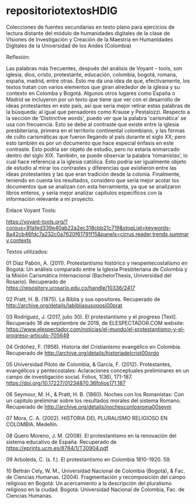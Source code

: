 # repositoriotextosHDIG
Colecciones de fuentes secundarias en texto plano para ejercicios de lectura distante del módulo de humanidades digitales de la clase de VIsiones de Investigación y Creación de la Maestría en Humanidades Digitales de la Universidad de los Andes (Colombia) 

Reflexión:

Las palabras más frecuentes, después del análisis de Voyant – tools, son iglesia, dios, cristo, protestante, educación,  colombia, bogotá, romana, españa, madrid, entre otras. Esto me da una idea de que, efectivamente, los textos tratan con varios elementos que giran alrededor de la iglesia y su contexto en Colomba y Bogotá. Algunos otros lugares como España o Madrid se incluyeron por un texto que tiene que ver con el desarrollo de ideas protestantes en este país, así que sería mejor retirar estas palabras de la búsqueda; al igual que pensadores como Krause y Pestalozzi. Respecto a la sección de 'Distinctive words', puedo ver que la palabra 'carismática' se usa con frecuencia. Esto se debe al contraste que existe entre la iglesia presbiteriana, primera en el territorio continental colombiano, y las formas de culto carismáticas que fueron llegando al país durante el siglo XX; pero esto también es por un documento que hace especial énfasis en este contraste. Esto podría ser objeto de estudio, pero no estaría enmarcado dentro del siglo XIX. También, se puede observar la palabra ‘romanistas’, lo cual hace referencia a la iglesia católica. Esto podría ser igualmente objeto de estudio al mirar los contrastes y diferencias que existieron entre las ideas protestantes y las que eran tradición desde la colonia. Finalmente, teniendo en cuenta los resultados, considero que sería mejor acotar los documentos que se analizan con esta herramienta, ya que se analizaron libros enteros, y sería mejor analizar capítulos específicos con la información relevante a mi proyecto. 

 
Enlace Voyant Tools: 

https://voyant-tools.org/?corpus=91a1ed339e40ab22a2ec318cbb21c719&stopList=keywords-8a42cb46fdc7a232c0a7620f61791f15&panels=cirrus,reader,trends,summary,contexts

Textos utilizados:

01 Diaz Pabón, A. (2011). Protestantismo histórico y neopentecostalismo en Bogotá: Un análisis comparado entre la Iglesia Presbiteriana de Colombia y la Misión Carismática Internacional (BachelorThesis, Universidad del Rosario). Recuperado de https://repository.urosario.edu.co/handle/10336/2417

02 Pratt, H. B. (1875). La Biblia y sus opositores. Recuperado de http://archive.org/details/labibliasusoposi00prat

03 Rodríguez, J. (2017, julio 30). El protestantismo y el progreso [Text]. Recuperado 18 de septiembre de 2019, de ELESPECTADOR.COM website: https://www.elespectador.com/noticias/el-mundo/el-protestantismo-y-el-progreso-articulo-705649

04 Ordóñez, F. (1956). Historia del Cristianismo evangélico en Colombia. Recuperado de http://archive.org/details/historiadelcrist00ordo

05 Universidad Piloto de Colombia, & García, F. (2012). Protestantes, evangélicos y pentecostales: Aclaraciones conceptuales preliminares en un campo de investigación social. Folios, 1(36), 171-187. https://doi.org/10.17227/01234870.36folios171.187

06 Seymour, M. H., & Pratt, H. B. (1860). Noches con los Romanistas: Con un capitulo preliminar sobre los resultados morales del sistema Romano. Recuperado de http://archive.org/details/nochesconlosroma00seym

07 Mora, C. A. (2002). HISTORIA DEL PLURALISMO RELIGIOSO EN COLOMBIA. Medellín.

08 Quero Moreno, J. M. (2008). El protestantismo en la renovación del sistema educativo de España. Recuperado de https://eprints.ucm.es/8784/1/T30904.pdf

09 Arboleda, C. (s. f.). El protestantismo en Colombia 1810-1920. 59.

10 Beltrán Cely, W. M., Universidad Nacional de Colombia (Bogotá), & Fac. de Ciencias Humanas. (2004). Fragmentación y recomposición del campo religioso en Bogotá: Un acercamiento a la descripción del pluralismo religioso en la ciudad. Bogotá: Universidad Nacional de Colombia, Fac. de Ciencias Humanas.
